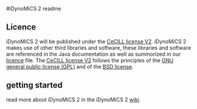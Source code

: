#iDynoMiCS 2 readme

## Licence

iDynoMiCS 2 will be published under the [CeCILL license V2](http://www.cecill.info/index.en.html). iDynoMiCS 2 makes use of other third libraries and software, these libraries and software are referenced in the Java documentation as well as summorized in our [licence](LICENCE.md) file. The [CeCILL license V2](http://www.cecill.info/index.en.html) follows the principles of the [GNU general public license (GPL)](http://www.gnu.org/licenses/gpl-3.0.en.html) and of the [BSD license](https://opensource.org/licenses/BSD-3-Clause).

## getting started
read more about iDynoMiCS 2 in the iDynoMiCS 2 [wiki](https://github.com/kreft/iDynoMiCS-2/wiki).